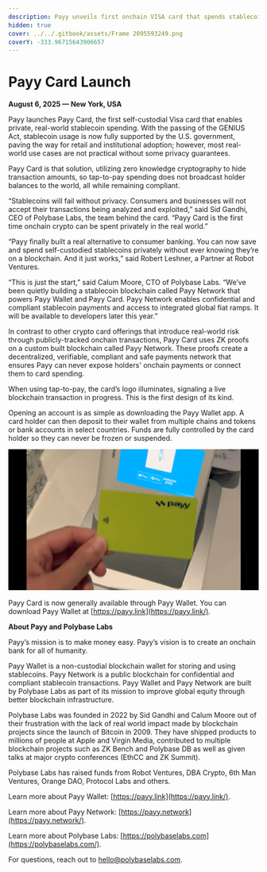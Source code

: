 ```yaml
---
description: Payy unveils first onchain VISA card that spends stablecoins privately
hidden: true
cover: ../../.gitbook/assets/Frame 2095593249.png
coverY: -333.96715643906657
---
```


# Payy Card Launch

**August 6, 2025 — New York, USA**

Payy launches Payy Card, the first self-custodial Visa card that enables private, real-world stablecoin spending. With the passing of the GENIUS Act, stablecoin usage is now fully supported by the U.S. government, paving the way for retail and institutional adoption; however, most real-world use cases are not practical without some privacy guarantees.

Payy Card is that solution, utilizing zero knowledge cryptography to hide transaction amounts, so tap-to-pay spending does not broadcast holder balances to the world, all while remaining compliant.

“Stablecoins will fail without privacy. Consumers and businesses will not accept their transactions being analyzed and exploited,” said Sid Gandhi, CEO of Polybase Labs, the team behind the card. “Payy Card is the first time onchain crypto can be spent privately in the real world.”

“Payy finally built a real alternative to consumer banking. You can now save and spend self-custodied stablecoins privately without ever knowing they’re on a blockchain. And it just works,” said Robert Leshner, a Partner at Robot Ventures.

“This is just the start,” said Calum Moore, CTO of Polybase Labs. “We’ve been quietly building a stablecoin blockchain called Payy Network that powers Payy Wallet and Payy Card. Payy Network enables confidential and compliant stablecoin payments and access to integrated global fiat ramps. It will be available to developers later this year.”

In contrast to other crypto card offerings that introduce real-world risk through publicly-tracked onchain transactions, Payy Card uses ZK proofs on a custom built blockchain called Payy Network. These proofs create a decentralized, verifiable, compliant and safe payments network that ensures Payy can never expose holders' onchain payments or connect them to card spending.

When using tap-to-pay, the card’s logo illuminates, signaling a live blockchain transaction in progress. This is the first design of its kind.

Opening an account is as simple as downloading the Payy Wallet app. A card holder can then deposit to their wallet from multiple chains and tokens or bank accounts in select countries. Funds are fully controlled by the card holder so they can never be frozen or suspended.

<div data-full-width="false"><img src="../../.gitbook/assets/1.gif" alt=""></div>

Payy Card is now generally available through Payy Wallet. You can download Payy Wallet at [https://payy.link](https://payy.link/).

**About Payy and Polybase Labs**

Payy’s mission is to make money easy. Payy’s vision is to create an onchain bank for all of humanity.

Payy Wallet is a non-custodial blockchain wallet for storing and using stablecoins. Payy Network is a public blockchain for confidential and compliant stablecoin transactions. Payy Wallet and Payy Network are built by Polybase Labs as part of its mission to improve global equity through better blockchain infrastructure.

Polybase Labs was founded in 2022 by Sid Gandhi and Calum Moore out of their frustration with the lack of real world impact made by blockchain projects since the launch of Bitcoin in 2009. They have shipped products to millions of people at Apple and Virgin Media, contributed to multiple blockchain projects such as ZK Bench and Polybase DB as well as given talks at major crypto conferences (EthCC and ZK Summit).

Polybase Labs has raised funds from Robot Ventures, DBA Crypto, 6th Man Ventures, Orange DAO, Protocol Labs and others.

Learn more about Payy Wallet: [https://payy.link](https://payy.link/).

Learn more about Payy Network: [https://payy.network](https://payy.network/).

Learn more about Polybase Labs: [https://polybaselabs.com](https://polybaselabs.com/).

For questions, reach out to [hello@polybaselabs.com](mailto:hello@polybaselabs.com).
